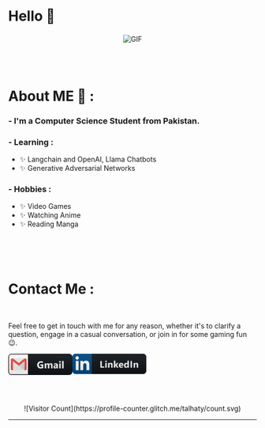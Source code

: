 # Hello 👋

<div align="center">
  
<img height="350" width="600" alt="GIF" align="center" src="https://media.giphy.com/media/v1.Y2lkPTc5MGI3NjExNmh0ZThiaXZiZnJybDJrNHZ0dnBsbGlndHI1cGhsODlrNm9rNHdmbiZlcD12MV9pbnRlcm5hbF9naWZfYnlfaWQmY3Q9Zw/FWAcpJsFT9mvrv0e7a/giphy.gif">

</div>

</br>
</br>
</br>

# About ME 💬 :

### - I'm a Computer Science Student from Pakistan.


### - Learning :

- ✨ Langchain and OpenAI, Llama Chatbots
- ✨ Generative Adversarial Networks

### - Hobbies :

- ✨ Video Games
- ✨ Watching Anime
- ✨ Reading Manga

</br>
</br>
</br>



# Contact Me :

<p>
 </br>



Feel free to get in touch with me for any reason, whether it's to clarify a question, engage in a casual conversation, or join in for some gaming fun 😉.

<a href="mailto:talhayounas0348@gmail.com">
 <img align="left" alt="Gmail" width="130" hight="100" src="https://github.com/talhaty/talhaty/blob/main/assets/icons/gmail.png" />
</a>
<a href="https://www.linkedin.com/in/talha-yunus-8169aa182/">
  <img align="left" alt="Linkedin" width="150" hight="100" src="https://github.com/talhaty/talhaty/blob/main/assets/icons/linkedin.png" />
</br>
</br>
</br>
</a>

</br>
</br>
</br>
 <div align="center">
![Visitor Count](https://profile-counter.glitch.me/talhaty/count.svg)
</div>

 </p>



---
